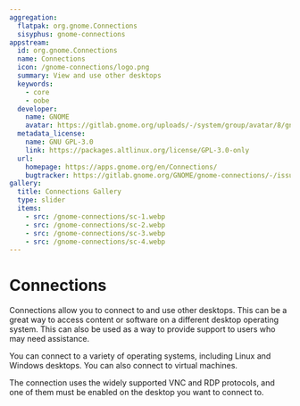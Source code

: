 ```yaml
---
aggregation:
  flatpak: org.gnome.Connections
  sisyphus: gnome-connections
appstream:
  id: org.gnome.Connections
  name: Connections
  icon: /gnome-connections/logo.png
  summary: View and use other desktops
  keywords:
    - core
    - oobe
  developer:
    name: GNOME
    avatar: https://gitlab.gnome.org/uploads/-/system/group/avatar/8/gnomelogo.png?width=48
  metadata_license:
    name: GNU GPL-3.0
    link: https://packages.altlinux.org/license/GPL-3.0-only
  url:
    homepage: https://apps.gnome.org/en/Connections/
    bugtracker: https://gitlab.gnome.org/GNOME/gnome-connections/-/issues
gallery:
  title: Connections Gallery
  type: slider
  items:
    - src: /gnome-connections/sc-1.webp
    - src: /gnome-connections/sc-2.webp
    - src: /gnome-connections/sc-3.webp
    - src: /gnome-connections/sc-4.webp
---
```


# Connections

Connections allow you to connect to and use other desktops. This can be a great way to access content or software on a different desktop operating system. This can also be used as a way to provide support to users who may need assistance.

You can connect to a variety of operating systems, including Linux and Windows desktops. You can also connect to virtual machines.

The connection uses the widely supported VNC and RDP protocols, and one of them must be enabled on the desktop you want to connect to.

<AGWGallery />

<!--@include: @en/apps/.parts/install/content-repo.md-->
<!--@include: @en/apps/.parts/install/content-flatpak.md-->
